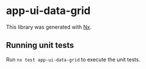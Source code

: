 # app-ui-data-grid

This library was generated with [Nx](https://nx.dev).

## Running unit tests

Run `nx test app-ui-data-grid` to execute the unit tests.
